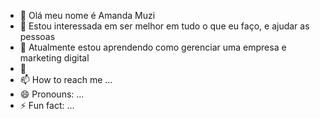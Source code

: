 - 👋 Olá meu nome é Amanda Muzi 
- 👀 Estou interessada em ser melhor em tudo o que eu faço, e ajudar as pessoas
- 🌱 Atualmente estou aprendendo como gerenciar uma empresa e marketing digital 
- 💞️ 
- 📫 How to reach me ...
- 😄 Pronouns: ...
- ⚡ Fun fact: ...

<!---
Amandamuzi/Amandamuzi is a ✨ special ✨ repository because its `README.md` (this file) appears on your GitHub profile.
You can click the Preview link to take a look at your changes.
--->
